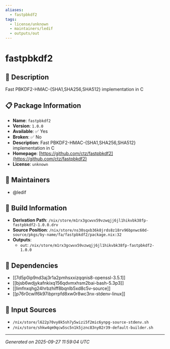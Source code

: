 ```yaml
---
aliases:
  - fastpbkdf2
tags:
  - license/unknown
  - maintainers/ledif
  - outputs/out
---
```


# fastpbkdf2

## 📝 Description

Fast PBKDF2-HMAC-{SHA1,SHA256,SHA512} implementation in C

## 📋 Package Information

- **Name**: `fastpbkdf2`
- **Version**: `1.0.0`
- **Available**: ✅ Yes
- **Broken**: ✅ No
- **Description**: Fast PBKDF2-HMAC-{SHA1,SHA256,SHA512} implementation in C
- **Homepage**: [https://github.com/ctz/fastpbkdf2](https://github.com/ctz/fastpbkdf2)
- **License**: `unknown`
## 👥 Maintainers

- @ledif


## 🔧 Build Information

- **Derivation Path**: `/nix/store/m1rx3gcwvx59vzwqjj6jl1hikvbk38fp-fastpbkdf2-1.0.0.drv`
- **Source Position**: `/nix/store/ns30sqxb36k8jrds8z18rv96bpnwc60d-source/pkgs/by-name/fa/fastpbkdf2/package.nix:32`
- **Outputs**:
  - `out`:  `/nix/store/m1rx3gcwvx59vzwqjj6jl1hikvbk38fp-fastpbkdf2-1.0.0`

## 🔗 Dependencies

- [[7d5p0ip9nd3aj3r1a2pmhsxxizqqnis8-openssl-3.5.1]]
- [[bjsb6wdjykafnkixq156qdvmxhsm2bai-bash-5.3p3]]
- [[limfnxqhg24hrbzhiff8bqnlb5xd8c5v-source]]
- [[p76r0cwlf6k97ibprrpfd8xw0r8wc3nx-stdenv-linux]]

## 📁 Input Sources

- `/nix/store/l622p70vy8k5sh7y5wizi5f2mic6ynpg-source-stdenv.sh`
- `/nix/store/shkw4qm9qcw5sc5n1k5jznc83ny02r39-default-builder.sh`

---
*Generated on 2025-09-27 11:59:04 UTC*
